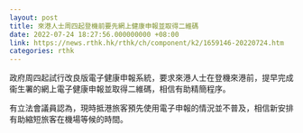 ```yaml
---
layout: post
title: 來港人士周四起登機前要先網上健康申報並取得二維碼
date: 2022-07-24 18:27:56.000000000 +08:00
link: https://news.rthk.hk/rthk/ch/component/k2/1659146-20220724.htm
categories: rthk
---
```


政府周四起試行改良版電子健康申報系統，要求來港人士在登機來港前，提早完成衞生署的網上電子健康申報並取得二維碼，相信有助精簡程序。

有立法會議員認為，現時抵港旅客預先使用電子申報的情況並不普及，相信新安排有助縮短旅客在機場等候的時間。
